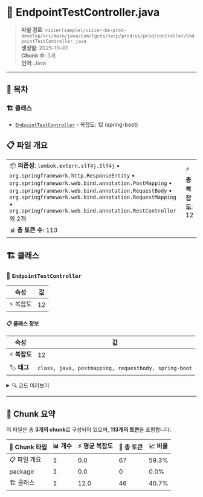 # 📄 EndpointTestController.java

> **파일 경로**: `vizier(sample)/vizier-be-prod-develop/src/main/java/com/lgcns/svcp/prod/ui/prod/controller/EndpointTestController.java`  
> **생성일**: 2025-10-01  
> **Chunk 수**: 3개  
> **언어**: Java
---

## 📑 목차

### 🏗️ 클래스
- [`EndpointTestController`](#class-endpointtestcontroller) - 복잡도: 12 (spring-boot)

## 📋 파일 개요

| | |
|--|--|
| 📦 **의존성**: `lombok.extern.slf4j.Slf4j` • `org.springframework.http.ResponseEntity` • `org.springframework.web.bind.annotation.PostMapping` • `org.springframework.web.bind.annotation.RequestBody` • `org.springframework.web.bind.annotation.RequestMapping` • `org.springframework.web.bind.annotation.RestController` 외 2개 | ⚡ **총 복잡도**: 12 |
| 📊 **총 토큰 수**: 113 |  |



## 🏗️ 클래스

### <a id="class-endpointtestcontroller"></a>🎯 `EndpointTestController`

| 속성 | 값 |
|------|----|
| ⚡ 복잡도 | 12 |



#### 📋 클래스 정보

| 속성 | 값 |
|------|----|
| ⚡ **복잡도** | 12 || 📍 **라인 범위** | 16-16 |
| 🏷️ **태그** | `class, java, postmapping, requestbody, spring-boot` || 🏗️ **프레임워크** | `spring-boot` |

<details>
<summary>🔍 코드 미리보기</summary>

```java
public class EndpointTestController {

    @PostMapping("/test")
    public ResponseEntity<Map<String, Object>> receivePost(@RequestBody Map<String, Object> body) {
        String userId = (String) body.get("userId");

        log.info("Endpoint TEST!!! POST 요청 수신: userId = {}", userId);

        // 응답 구성
        Map<String, Object> response = new HashMap<>();
        response.put("status", "success");
        response.put("receivedUserId", userId);
        response.put("timestamp", System.currentTimeMillis());

        return ResponseEntity.ok(response);
    }
}...
```

**Chunk 정보**
- 🆔 **ID**: `9e597975dac5`
- 📍 **라인**: 16-16
- 📊 **토큰**: 46
- 🏷️ **태그**: `class, java, postmapping, requestbody, spring-boot`

</details>

---





## 🧩 Chunk 요약

이 파일은 총 **3개의 chunk**로 구성되어 있으며, **113개의 토큰**을 포함합니다.

| 🧩 Chunk 타입 | 📊 개수 | ⚡ 평균 복잡도 | 📝 총 토큰 | 📈 비율 |
|---------------|--------|-------------|----------|--------|
| 📋 파일 개요 | 1 | 0.0 | 67 | 59.3% |
| package | 1 | 0.0 | 0 | 0.0% |
| 🏗️ 클래스 | 1 | 12.0 | 46 | 40.7% |


